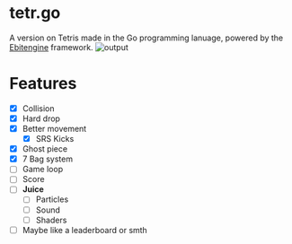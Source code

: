 # tetr.go
A version on Tetris made in the Go programming lanuage, powered by the [Ebitengine](https://ebitengine.org/) framework.
![output](https://github.com/user-attachments/assets/9b6eef8b-66a6-41a1-a379-1c57302d01bc)

# Features
- [x] Collision
- [x] Hard drop
- [x] Better movement
    - [x] SRS Kicks
- [x] Ghost piece
- [x] 7 Bag system
- [ ] Game loop
- [ ] Score
- [ ] **Juice**
  - [ ] Particles
  - [ ] Sound
  - [ ] Shaders
- [ ] Maybe like a leaderboard or smth
